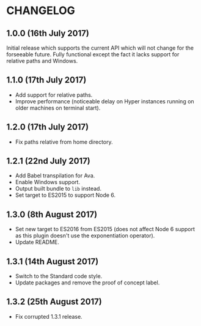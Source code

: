 # CHANGELOG

## 1.0.0 (16th July 2017)

Initial release which supports the current API which will not change for the forseeable future. Fully functional except the fact it lacks support for relative paths and Windows.

## 1.1.0 (17th July 2017)

- Add support for relative paths.
- Improve performance (noticeable delay on Hyper instances running on older machines on terminal start).

## 1.2.0 (17th July 2017)

- Fix paths relative from home directory.

## 1.2.1 (22nd July 2017)

- Add Babel transpilation for Ava.
- Enable Windows support.
- Output built bundle to `lib` instead.
- Set target to ES2015 to support Node 6.

## 1.3.0 (8th August 2017)

- Set new target to ES2016 from ES2015 (does not affect Node 6 support as this plugin doesn't use the exponentiation operator).
- Update README.

## 1.3.1 (14th August 2017)

- Switch to the Standard code style.
- Update packages and remove the proof of concept label.

## 1.3.2 (25th August 2017)

- Fix corrupted 1.3.1 release.
